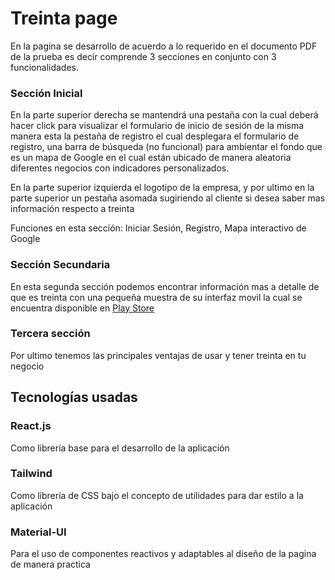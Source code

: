 
# Treinta page

En la pagina se desarrollo de acuerdo a lo requerido en el documento PDF de la prueba es decir comprende 3 secciones en conjunto con 3 funcionalidades.

### Sección Inicial  
En la parte superior derecha se mantendrá una pestaña con la cual deberá hacer click para visualizar el formulario de inicio de sesión de la misma manera esta la pestaña de registro el cual desplegara el formulario de registro, una barra de búsqueda (no funcional) para ambientar el fondo que es un mapa de Google en el cual están ubicado de manera aleatoria diferentes negocios con indicadores personalizados.

En la parte superior izquierda el logotipo de la empresa, y por ultimo en la parte superior un pestaña asomada sugiriendo al cliente si desea saber mas información respecto a treinta 

Funciones en esta sección: Iniciar Sesión, Registro, Mapa interactivo de Google

### Sección Secundaria

En esta segunda sección podemos encontrar información mas a detalle de que es treinta con una pequeña muestra de su interfaz movil la cual se encuentra disponible en [Play Store](https://play.google.com/store/apps/details?id=com.treintaapp) 

### Tercera sección

Por ultimo tenemos las principales ventajas de usar y tener treinta en tu negocio 


## Tecnologías usadas

### React.js
Como librería base para el desarrollo de la aplicación

### Tailwind
Como librería de CSS bajo el concepto de utilidades para dar estilo a la aplicación

### Material-UI 
Para el uso de componentes reactivos y adaptables al diseño de la pagina de manera practica

### 